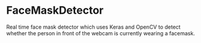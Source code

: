 # FaceMaskDetector

Real time face mask detector which uses Keras and OpenCV to detect whether the person in front of the webcam is currently wearing a facemask.
